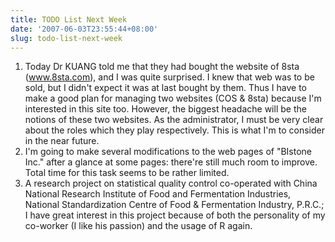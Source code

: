 ```yaml
---
title: TODO List Next Week
date: '2007-06-03T23:55:44+08:00'
slug: todo-list-next-week
---
```


1. Today Dr KUANG told me that they had bought the website of 8sta (www.8sta.com), and I was quite surprised. I knew that web was to be sold, but I didn't expect it was at last bought by them. Thus I have to make a good plan for managing two websites (COS & 8sta) because I'm interested in this site too. However, the biggest headache will be the notions of these two websites. As the administrator, I must be very clear about the roles which they play respectively. This is what I'm to consider in the near future.
2. I'm going to make several modifications to the web pages of "BIstone Inc." after a glance at some pages: there're still much room to improve. Total time for this task seems to be rather limited.
3. A research project on statistical quality control co-operated with China National Research Institute of Food and Fermentation Industries, National Standardization Centre of Food & Fermentation Industry, P.R.C.; I have great interest in this project because of both the personality of my co-worker (I like his passion) and the usage of R again.  

